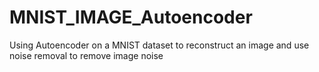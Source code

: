 # MNIST_IMAGE_Autoencoder
Using Autoencoder on a MNIST dataset to reconstruct an image and use noise removal to remove image noise 
